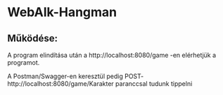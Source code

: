 # WebAlk-Hangman

## Működése:
A program elindítása után a http://localhost:8080/game -en elérhetjük a programot.


A Postman/Swagger-en keresztül pedig POST- http://localhost:8080/game/Karakter paranccsal tudunk tippelni
